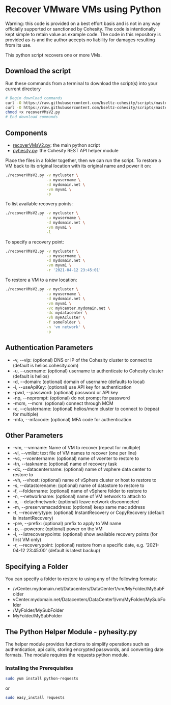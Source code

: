 # Recover VMware VMs using Python

Warning: this code is provided on a best effort basis and is not in any way officially supported or sanctioned by Cohesity. The code is intentionally kept simple to retain value as example code. The code in this repository is provided as-is and the author accepts no liability for damages resulting from its use.

This python script recovers one or more VMs.

## Download the script

Run these commands from a terminal to download the script(s) into your current directory

```bash
# Begin download commands
curl -O https://raw.githubusercontent.com/bseltz-cohesity/scripts/master/python/recoverVMsV2/recoverVMsV2.py
curl -O https://raw.githubusercontent.com/bseltz-cohesity/scripts/master/python/pyhesity.py
chmod +x recoverVMsV2.py
# End download commands
```

## Components

* [recoverVMsV2.py](https://raw.githubusercontent.com/bseltz-cohesity/scripts/master/python/recoverVMsV2/recoverVMsV2.py): the main python script
* [pyhesity.py](https://raw.githubusercontent.com/bseltz-cohesity/scripts/master/python/pyhesity/pyhesity.py): the Cohesity REST API helper module

Place the files in a folder together, then we can run the script. To restore a VM back to its original location with its original name and power it on:

```bash
./recoverVMsV2.py -v mycluster \
                  -u myusername \
                  -d mydomain.net \
                  -vm myvm1 \
                  -p
```

To list available recovery points:

```bash
./recoverVMsV2.py -v mycluster \
                  -u myusername \
                  -d mydomain.net \
                  -vm myvm1 \
                  -l
```

To specify a recovery point:

```bash
./recoverVMsV2.py -v mycluster \
                  -u myusername \
                  -d mydomain.net \
                  -vm myvm1 \
                  -r '2021-04-12 23:45:01'
```

To restore a VM to a new location:

```bash
./recoverVMsV2.py -v mycluster \
                  -u myusername \
                  -d mydomain.net \
                  -vm myvm1 \
                  -vc myVcenter.mydomain.net \
                  -dc mydatacenter \
                  -vh myHAcluster \
                  -f someFolder \
                  -n 'vm network' \
                  -p
```

## Authentication Parameters

* -v, --vip: (optional) DNS or IP of the Cohesity cluster to connect to (default is helios.cohesity.com)
* -u, --username: (optional) username to authenticate to Cohesity cluster (default is helios)
* -d, --domain: (optional) domain of username (defaults to local)
* -i, --useApiKey: (optional) use API key for authentication
* -pwd, --password: (optional) password or API key
* -np, --noprompt: (optional) do not prompt for password
* -mcm, --mcm: (optional) connect through MCM
* -c, --clustername: (optional) helios/mcm cluster to connect to (repeat for multiple)
* -mfa, --mfacode: (optional) MFA code for authentication

## Other Parameters

* -vm, --vmname: Name of VM to recover (repeat for multiple)
* -vl, --vmlist: text file of VM names to recover (one per line)
* -vc, --vcentername: (optional) name of vcenter to restore to
* -tn, --taskname: (optional) name of recovery task
* -dc, --datacentername: (optional) name of vsphere data center to restore to
* -vh, --vhost: (optional) name of vSphere cluster or host to restore to
* -s, --datastorename: (optional) name of datastore to restore to
* -f, --foldername: (optional) name of vSphere folder to restore to
* -n, --networkname: (optional) name of VM network to attach to
* -x, --detachnetwork: (optional) leave network disconnected
* -m, --preservemacaddress: (optional) keep same mac address
* -t, --recoverytype: (optional) InstantRecovery or CopyRecovery (default is InstantRecovery)
* -pre, --prefix: (optional) prefix to apply to VM name
* -p, --poweron: (optional) power on the VM
* -l, --listrecoverypoints: (optional) show available recovery points (for first VM only)
* -r, --recoverypoint: (optional) restore from a specific date, e.g. '2021-04-12 23:45:00' (default is latest backup)

## Specifying a Folder

You can specify a folder to restore to using any of the following formats:

* /vCenter.mydomain.net/Datacenters/DataCenter1/vm/MyFolder/MySubFolder
* vCenter.mydomain.net/Datacenters/DataCenter1/vm/MyFolder/MySubFolder
* /MyFolder/MySubFolder
* MyFolder/MySubFolder

## The Python Helper Module - pyhesity.py

The helper module provides functions to simplify operations such as authentication, api calls, storing encrypted passwords, and converting date formats. The module requires the requests python module.

### Installing the Prerequisites

```bash
sudo yum install python-requests
```

or

```bash
sudo easy_install requests
```
